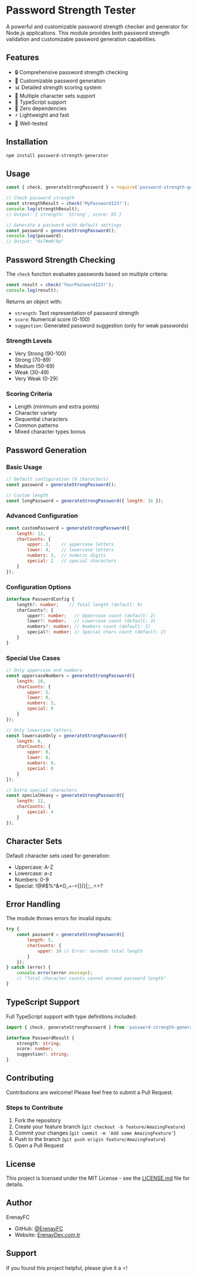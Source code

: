 # Password Strength Tester

A powerful and customizable password strength checker and generator for Node.js applications. This module provides both password strength validation and customizable password generation capabilities.

## Features

- 🔒 Comprehensive password strength checking
- 🎯 Customizable password generation
- 📊 Detailed strength scoring system
- 🔄 Multiple character sets support
- 📝 TypeScript support
- 🚀 Zero dependencies
- ⚡ Lightweight and fast
- 🧪 Well-tested

## Installation

```bash
npm install password-strength-generator
```

## Usage

```javascript
const { check, generateStrongPassword } = require('password-strength-generator');

// Check password strength
const strengthResult = check('MyPassword123!');
console.log(strengthResult);
// Output: { strength: 'Strong', score: 85 }

// Generate a password with default settings
const password = generateStrongPassword();
console.log(password);
// Output: "Kx7#mN!9p"
```

## Password Strength Checking

The `check` function evaluates passwords based on multiple criteria:

```javascript
const result = check('YourPassword123!');
console.log(result);
```

Returns an object with:

- `strength`: Text representation of password strength
- `score`: Numerical score (0-100)
- `suggestion`: Generated password suggestion (only for weak passwords)

### Strength Levels

- Very Strong (90-100)
- Strong (70-89)
- Medium (50-69)
- Weak (30-49)
- Very Weak (0-29)

### Scoring Criteria

- Length (minimum and extra points)
- Character variety
- Sequential characters
- Common patterns
- Mixed character types bonus

## Password Generation

### Basic Usage

```javascript
// Default configuration (9 characters)
const password = generateStrongPassword();

// Custom length
const longPassword = generateStrongPassword({ length: 16 });
```

### Advanced Configuration

```javascript
const customPassword = generateStrongPassword({
    length: 12,
    charCounts: {
        upper: 3,    // uppercase letters
        lower: 4,    // lowercase letters
        numbers: 3,  // numeric digits
        special: 2   // special characters
    }
});
```

### Configuration Options

```typescript
interface PasswordConfig {
    length?: number;    // Total length (default: 9)
    charCounts?: {
        upper?: number;   // Uppercase count (default: 2)
        lower?: number;   // Lowercase count (default: 3)
        numbers?: number; // Numbers count (default: 2)
        special?: number; // Special chars count (default: 2)
    }
}
```

### Special Use Cases

```javascript
// Only uppercase and numbers
const uppercaseNumbers = generateStrongPassword({
    length: 10,
    charCounts: {
        upper: 5,
        lower: 0,
        numbers: 5,
        special: 0
    }
});

// Only lowercase letters
const lowercaseOnly = generateStrongPassword({
    length: 8,
    charCounts: {
        upper: 0,
        lower: 8,
        numbers: 0,
        special: 0
    }
});

// Extra special characters
const specialHeavy = generateStrongPassword({
    length: 12,
    charCounts: {
        special: 4
    }
});
```

## Character Sets

Default character sets used for generation:

- Uppercase: A-Z
- Lowercase: a-z
- Numbers: 0-9
- Special: !@#$%^&*()_+-=[]{}|;:,.<>?

## Error Handling

The module throws errors for invalid inputs:

```javascript
try {
    const password = generateStrongPassword({
        length: 5,
        charCounts: {
            upper: 10 // Error: exceeds total length
        }
    });
} catch (error) {
    console.error(error.message);
    // "Total character counts cannot exceed password length"
}
```

## TypeScript Support

Full TypeScript support with type definitions included:

```typescript
import { check, generateStrongPassword } from 'password-strength-generator';

interface PasswordResult {
    strength: string;
    score: number;
    suggestion?: string;
}
```

## Contributing

Contributions are welcome! Please feel free to submit a Pull Request.

### Steps to Contribute

1. Fork the repository
2. Create your feature branch (`git checkout -b feature/AmazingFeature`)
3. Commit your changes (`git commit -m 'Add some AmazingFeature'`)
4. Push to the branch (`git push origin feature/AmazingFeature`)
5. Open a Pull Request

## License

This project is licensed under the MIT License - see the [LICENSE.md](LICENSE.md) file for details.

## Author

ErenayFC

- GitHub: [@ErenayFC](https://github.com/ErenayFC)
- Website: [ErenayDev.com.tr](https://erenaydev.com.tr)

## Support

If you found this project helpful, please give it a ⭐!
